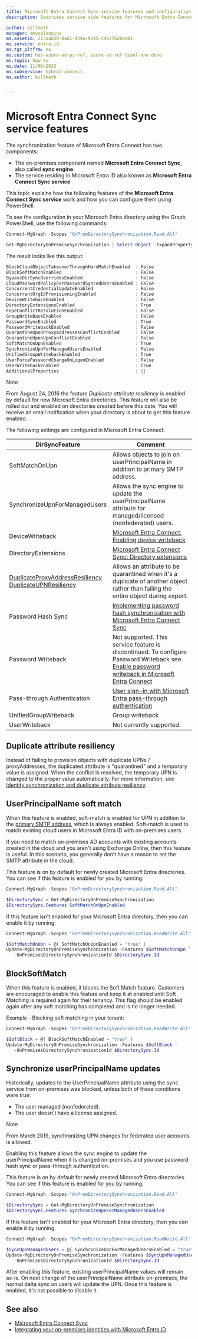 ```yaml
---
title: Microsoft Entra Connect Sync service features and configuration
description: Describes service side features for Microsoft Entra Connect Sync service.

author: billmath
manager: amycolannino
ms.assetid: 213aab20-0a61-434a-9545-c4637628da81
ms.service: entra-id
ms.tgt_pltfrm: na
ms.custom: has-azure-ad-ps-ref, azure-ad-ref-level-one-done
ms.topic: how-to
ms.date: 11/06/2023
ms.subservice: hybrid-connect
ms.author: billmath


---
```

# Microsoft Entra Connect Sync service features

The synchronization feature of Microsoft Entra Connect has two components:

* The on-premises component named **Microsoft Entra Connect Sync**, also called **sync engine**.
* The service residing in Microsoft Entra ID also known as **Microsoft Entra Connect Sync service**

This topic explains how the following features of the **Microsoft Entra Connect Sync service** work and how you can configure them using PowerShell.

To see the configuration in your Microsoft Entra directory using the Graph PowerShell, use the following commands:

```powershell
Connect-MgGraph -Scopes "OnPremDirectorySynchronization.Read.All"

Get-MgDirectoryOnPremiseSynchronization | Select-Object -ExpandProperty Features | Format-List
```

The result looks like this output:

```powershell
BlockCloudObjectTakeoverThroughHardMatchEnabled  : False
BlockSoftMatchEnabled                            : False
BypassDirSyncOverridesEnabled                    : False
CloudPasswordPolicyForPasswordSyncedUsersEnabled : False
ConcurrentCredentialUpdateEnabled                : False
ConcurrentOrgIdProvisioningEnabled               : False
DeviceWritebackEnabled                           : False
DirectoryExtensionsEnabled                       : True
FopeConflictResolutionEnabled                    : False
GroupWriteBackEnabled                            : False
PasswordSyncEnabled                              : True
PasswordWritebackEnabled                         : False
QuarantineUponProxyAddressesConflictEnabled      : False
QuarantineUponUpnConflictEnabled                 : False
SoftMatchOnUpnEnabled                            : True
SynchronizeUpnForManagedUsersEnabled             : False
UnifiedGroupWritebackEnabled                     : True
UserForcePasswordChangeOnLogonEnabled            : False
UserWritebackEnabled                             : True
AdditionalProperties                             : {}
```

> [!NOTE]
> From August 24, 2016 the feature *Duplicate attribute resiliency* is enabled by default for new Microsoft Entra directories. This feature will also be rolled out and enabled on directories created before this date. You will receive an email notification when your directory is about to get this feature enabled.
> 
> 

The following settings are configured in Microsoft Entra Connect:

| DirSyncFeature | Comment |
| --- | --- |
| SoftMatchOnUpn |Allows objects to join on userPrincipalName in addition to primary SMTP address. |
| SynchronizeUpnForManagedUsers |Allows the sync engine to update the userPrincipalName attribute for managed/licensed (nonfederated) users. |
| DeviceWriteback |[Microsoft Entra Connect: Enabling device writeback](how-to-connect-device-writeback.md) |
| DirectoryExtensions |[Microsoft Entra Connect Sync: Directory extensions](how-to-connect-sync-feature-directory-extensions.md) |
| [DuplicateProxyAddressResiliency<br/>DuplicateUPNResiliency](#duplicate-attribute-resiliency) |Allows an attribute to be quarantined when it's a duplicate of another object rather than failing the entire object during export. |
| Password Hash Sync |[Implementing password hash synchronization with Microsoft Entra Connect Sync](how-to-connect-password-hash-synchronization.md) |
| Password Writeback | Not supported. This service feature is discontinued. To configure Password Writeback see [Enable password writeback in Microsoft Entra Connect](~/identity/authentication/tutorial-enable-sspr-writeback.md#enable-password-writeback-in-microsoft-entra-connect) |
| Pass-through Authentication |[User sign-in with Microsoft Entra pass-through authentication](how-to-connect-pta.md)|
| UnifiedGroupWriteback |Group writeback|
| UserWriteback |Not currently supported. |

## Duplicate attribute resiliency

Instead of failing to provision objects with duplicate UPNs / proxyAddresses, the duplicated attribute is "quarantined" and a temporary value is assigned. When the conflict is resolved, the temporary UPN is changed to the proper value automatically. For more information, see [Identity synchronization and duplicate attribute resiliency](how-to-connect-syncservice-duplicate-attribute-resiliency.md).

## UserPrincipalName soft match

When this feature is enabled, soft-match is enabled for UPN in addition to the [primary SMTP address](https://support.microsoft.com/kb/2641663), which is always enabled. Soft-match is used to match existing cloud users in Microsoft Entra ID with on-premises users.

If you need to match on-premises AD accounts with existing accounts created in the cloud and you aren't using Exchange Online, then this feature is useful. In this scenario, you generally don’t have a reason to set the SMTP attribute in the cloud.

This feature is on by default for newly created Microsoft Entra directories. You can see if this feature is enabled for you by running:  

```powershell
Connect-MgGraph -Scopes "OnPremDirectorySynchronization.Read.All"

$DirectorySync = Get-MgDirectoryOnPremiseSynchronization
$DirectorySync.Features.SoftMatchOnUpnEnabled
```

If this feature isn't enabled for your Microsoft Entra directory, then you can enable it by running:  

```powershell
Connect-MgGraph -Scopes "OnPremDirectorySynchronization.ReadWrite.All"

$SoftMatchOnUpn = @{ SoftMatchOnUpnEnabled = "true" }
Update-MgDirectoryOnPremiseSynchronization -Features $SoftMatchOnUpn `
   -OnPremisesDirectorySynchronizationId $DirectorySync.Id
```

## BlockSoftMatch

When this feature is enabled, it blocks the Soft Match feature. Customers are encouraged to enable this feature and keep it at enabled until Soft Matching is required again for their tenancy. This flag should be enabled again after any soft matching has completed and is no longer needed.

Example - Blocking soft matching in your tenant:

```powershell
Connect-MgGraph -Scopes "OnPremDirectorySynchronization.ReadWrite.All"

$SoftBlock = @{ BlockSoftMatchEnabled = "true" }
Update-MgDirectoryOnPremiseSynchronization -Features $SoftBlock `
   -OnPremisesDirectorySynchronizationId $DirectorySync.Id
```

## Synchronize userPrincipalName updates

Historically, updates to the UserPrincipalName attribute using the sync service from on-premises was blocked, unless both of these conditions were true:

* The user managed (nonfederated).
* The user doesn't have a license assigned.

> [!NOTE]
> From March 2019, synchronizing UPN changes for federated user accounts is allowed.
> 

Enabling this feature allows the sync engine to update the userPrincipalName when it is changed on-premises and you use password hash sync or pass-through authentication.

This feature is on by default for newly created Microsoft Entra directories. You can see if this feature is enabled for you by running:  

```powershell
Connect-MgGraph -Scopes "OnPremDirectorySynchronization.Read.All"

$DirectorySync = Get-MgDirectoryOnPremiseSynchronization
$DirectorySync.Features.SynchronizeUpnForManagedUsersEnabled
```

If this feature isn't enabled for your Microsoft Entra directory, then you can enable it by running:  

```powershell
Connect-MgGraph -Scopes "OnPremDirectorySynchronization.ReadWrite.All"

$SyncUpnManagedUsers = @{ SynchronizeUpnForManagedUsersEnabled = "true" }
Update-MgDirectoryOnPremiseSynchronization -Features $SyncUpnManagedUsers `
   -OnPremisesDirectorySynchronizationId $DirectorySync.Id
```

After enabling this feature, existing userPrincipalName values will remain as-is. On next change of the userPrincipalName attribute on-premises, the normal delta sync on users will update the UPN. Once this feature is enabled, it's not possible to disable it.

## See also

* [Microsoft Entra Connect Sync](how-to-connect-sync-whatis.md)
* [Integrating your on-premises identities with Microsoft Entra ID](../whatis-hybrid-identity.md).
